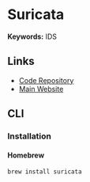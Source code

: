 # Suricata

**Keywords:** IDS

## Links

- [Code Repository](https://github.com/OISF/suricata)
- [Main Website](https://suricata.io/)

## CLI

### Installation

#### Homebrew

```sh
brew install suricata
```
